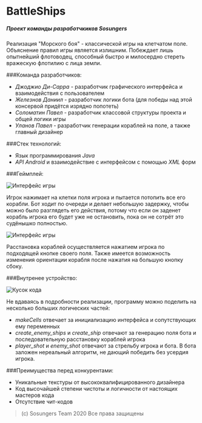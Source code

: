 # BattleShips
##### Проект команды разработчкиков Sosungers

Реализация "Морского боя" - классической игры на клетчатом поле. 
Объяснение правил игры является излишним. Побеждает лишь опытнейший
флотоводец, способный быстро и милосердно стереть вражескую флотилию
с лица земли.

###Команда разработчиков:
- *Джоджио Ди-Сарра* - разработчик графического интерфейса и 
взаимодействия с пользователем
- *Железнов Даниил* - разработчик логики бота (для победы над этой консервой 
придётся изрядно попотеть)
- *Соломатин Павел* - разработчик классовой структуры проекта и общей логики игры
- *Уланов Павел* - разработчик генерации кораблей на поле, а также главный
дизайнер

###Стек технологий:
- Язык программирования *Java*
- *API Android* и взаимодействие с интерфейсом с помощью *XML* форм

###Геймплей:

![](https://i.ibb.co/HG210NP/1.jpg "Интерфейс игры")

Игрок нажимает на клетки поля игрока и пытается потопить все его корабли.
Бот ходит по очереди и делает небольшую задержку, чтобы можно было разглядеть
его действия, потому что если он заденет корабль игрока его будет уже
не остановить, пока он не сотрёт это судёнышко полностью.

![](https://i.ibb.co/6vfdTxt/2.jpg "Интерфейс игры")

Расстановка кораблей осуществляется нажатием игрока по подходящей кнопке 
своего поля. Также имеется возможность изменения ориентации корабля
после нажатия на большую кнопку сбоку.

###Внутренее устройство:

![](https://i.ibb.co/Smf3zVH/2020-12-11-00-14-01.png "Кусок кода")

Не вдаваясь в подробности реализации, программу можно поделить на 
несколько больших логических частей:
- *makeCells* отвечает за инициализацию интерфейса и сопутствующих ему
переменных
- *create_enemy_ships* и *create_ship* отвечают за генерацию поля бота
и последовательную расстановку кораблей игрока
- *player_shot* и *enemy_shot* отвечают за стрельбу игрока и бота. В
бота заложен нереальный алгоритм, не дающий победить без усердия игрока.

###Преимущества перед конкурентами:
- Уникальные текстуры от высококвалифицированного дизайнера
- Код высочайшей степени чистоты и логичности от настоящих мастеров кода
- Отсутствие чит-кодов

> (c) Sosungers Team 2020 Все права защищены